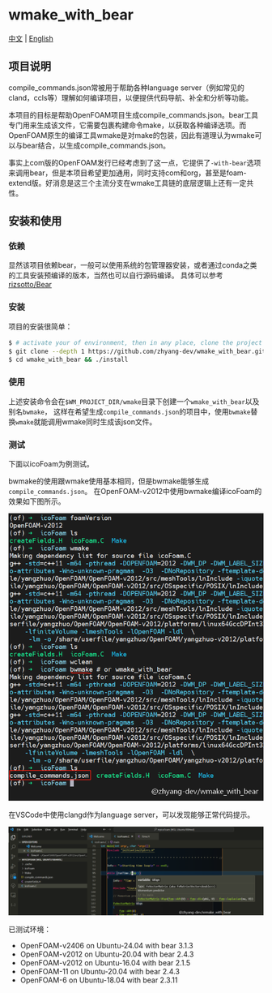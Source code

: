 # wmake_with_bear
[中文](./README.zh_CN.md) | [English](./README.md)

## 项目说明
compile_commands.json常被用于帮助各种language server（例如常见的cland，ccls等）理解如何编译项目，以便提供代码导航、补全和分析等功能。

本项目的目标是帮助OpenFOAM项目生成compile_commands.json。bear工具专门用来生成该文件，它需要包裹构建命令make，以获取各种编译选项。而OpenFOAM原生的编译工具wmake是对make的包装，因此有道理认为wmake可以与bear结合，以生成compile_commands.json。

事实上com版的OpenFOAM发行已经考虑到了这一点，它提供了`-with-bear`选项来调用bear，但是本项目希望更加通用，同时支持com和org，甚至是foam-extend版。好消息是这三个主流分支在wmake工具链的底层逻辑上还有一定共性。

## 安装和使用

### 依赖
显然该项目依赖bear，一般可以使用系统的包管理器安装，或者通过conda之类的工具安装预编译的版本，当然也可以自行源码编译。
具体可以参考[rizsotto/Bear](https://github.com/rizsotto/Bear)

### 安装
项目的安装很简单：
```bash
$ # activate your of environment, then in any place, clone the project and run install script
$ git clone --depth 1 https://github.com/zhyang-dev/wmake_with_bear.git
$ cd wmake_with_bear && ./install
```

### 使用
上述安装命令会在`$WM_PROJECT_DIR/wmake`目录下创建一个`wmake_with_bear`以及别名`bwmake`，
这样在希望生成`compile_commands.json`的项目中，使用`bwmake`替换`wmake`就能调用wmake同时生成该json文件。

### 测试
下面以icoFoam为例测试。

bwmake的使用跟wmake使用基本相同，但是bwmake能够生成`compile_commands.json`。
在OpenFOAM-v2012中使用bwmake编译icoFoam的效果如下图所示。

![](./assets/test_bwmake_with_of2012.png)


在VSCode中使用clangd作为language server，可以发现能够正常代码提示。

![](./assets/vscode_clangd_icoFoam_bwmake.png)

已测试环境：
- OpenFOAM-v2406 on Ubuntu-24.04 with bear 3.1.3
- OpenFOAM-v2012 on Ubuntu-20.04 with bear 2.4.3
- OpenFOAM-v2012 on Ubuntu-16.04 with bear 2.1.5
- OpenFOAM-11 on Ubuntu-20.04 with bear 2.4.3
- OpenFOAM-6 on Ubuntu-18.04 with bear 2.3.11
